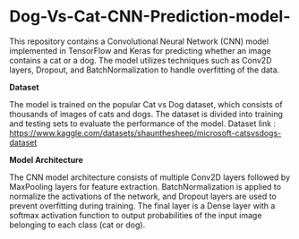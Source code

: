 # Dog-Vs-Cat-CNN-Prediction-model-
This repository contains a Convolutional Neural Network (CNN) model implemented in TensorFlow and Keras for predicting whether an image contains a cat or a dog. The model utilizes techniques such as Conv2D layers, Dropout, and BatchNormalization to handle overfitting of the data.

**Dataset**

The model is trained on the popular Cat vs Dog dataset, which consists of thousands of images of cats and dogs. The dataset is divided into training and testing sets to evaluate the performance of the model.
Dataset link : https://www.kaggle.com/datasets/shaunthesheep/microsoft-catsvsdogs-dataset

**Model Architecture**

The CNN model architecture consists of multiple Conv2D layers followed by MaxPooling layers for feature extraction. BatchNormalization is applied to normalize the activations of the network, and Dropout layers are used to prevent overfitting during training. The final layer is a Dense layer with a softmax activation function to output probabilities of the input image belonging to each class (cat or dog).

